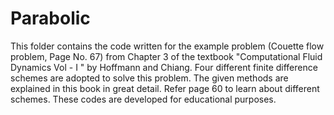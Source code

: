 # Parabolic
This folder contains the code written for the example problem (Couette flow problem, Page No. 67) from Chapter 3 of the textbook "Computational Fluid
Dynamics Vol - I " by Hoffmann and Chiang. Four different finite difference schemes are adopted to solve this problem. The given methods are explained 
in this book in great detail. Refer page 60 to learn about different schemes. These codes are developed for educational purposes. 
